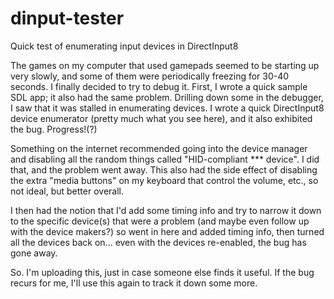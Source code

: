 # dinput-tester
Quick test of enumerating input devices in DirectInput8

The games on my computer that used gamepads seemed to be starting up very slowly, and some of them were periodically freezing for 30-40 seconds. I finally decided to try to debug it. First, I wrote a quick sample SDL app; it also had the same problem. Drilling down some in the debugger, I saw that it was stalled in enumerating devices. I wrote a quick DirectInput8 device enumerator (pretty much what you see here), and it also exhibited the bug. Progress!(?)

Something on the internet recommended going into the device manager and disabling all the random things called "HID-compliant *** device". I did that, and the problem went away. This also had the side effect of disabling the extra "media buttons" on my keyboard that control the volume, etc., so not ideal, but better overall.

I then had the notion that I'd add some timing info and try to narrow it down to the specific device(s) that were a problem (and maybe even follow up with the device makers?) so went in here and added timing info, then turned all the devices back on... even with the devices re-enabled, the bug has gone away.

So. I'm uploading this, just in case someone else finds it useful. If the bug recurs for me, I'll use this again to track it down some more.
